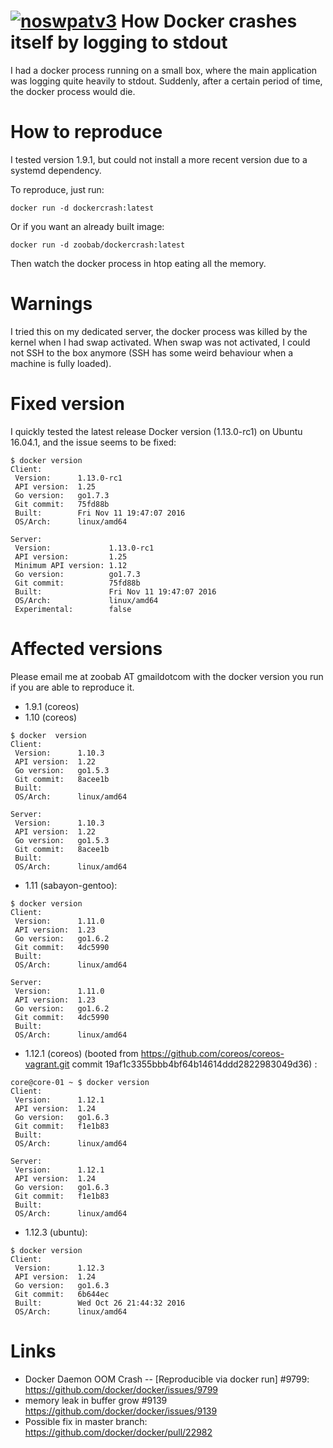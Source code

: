 [![noswpatv3](http://zoobab.wdfiles.com/local--files/start/noupcv3.jpg)](https://ffii.org/donate-now-to-save-europe-from-software-patents-says-ffii/)
How Docker crashes itself by logging to stdout
==============================================

I had a docker process running on a small box, where the main application was
logging quite heavily to stdout. Suddenly, after a certain period of time, the
docker process would die.

How to reproduce
================

I tested version 1.9.1, but could not install a more recent version due to a
systemd dependency.

To reproduce, just run:

```
docker run -d dockercrash:latest
```

Or if you want an already built image:

```
docker run -d zoobab/dockercrash:latest
```

Then watch the docker process in htop eating all the memory.

Warnings
========

I tried this on my dedicated server, the docker process was killed by the
kernel when I had swap activated. When swap was not activated, I could not SSH
to the box anymore (SSH has some weird behaviour when a machine is fully
loaded).

Fixed version
=============

I quickly tested the latest release Docker version (1.13.0-rc1) on Ubuntu
16.04.1, and the issue seems to be fixed:

```
$ docker version
Client:
 Version:      1.13.0-rc1
 API version:  1.25
 Go version:   go1.7.3
 Git commit:   75fd88b
 Built:        Fri Nov 11 19:47:07 2016
 OS/Arch:      linux/amd64

Server:
 Version:             1.13.0-rc1
 API version:         1.25
 Minimum API version: 1.12
 Go version:          go1.7.3
 Git commit:          75fd88b
 Built:               Fri Nov 11 19:47:07 2016
 OS/Arch:             linux/amd64
 Experimental:        false
```

Affected versions
=================

Please email me at zoobab AT gmaildotcom with the docker version you run if you
are able to reproduce it.

* 1.9.1 (coreos)
* 1.10 (coreos)
```
$ docker  version
Client:
 Version:      1.10.3
 API version:  1.22
 Go version:   go1.5.3
 Git commit:   8acee1b
 Built:        
 OS/Arch:      linux/amd64

Server:
 Version:      1.10.3
 API version:  1.22
 Go version:   go1.5.3
 Git commit:   8acee1b
 Built:        
 OS/Arch:      linux/amd64

```

* 1.11 (sabayon-gentoo):
```
$ docker version
Client:
 Version:      1.11.0
 API version:  1.23
 Go version:   go1.6.2
 Git commit:   4dc5990
 Built:        
 OS/Arch:      linux/amd64

Server:
 Version:      1.11.0
 API version:  1.23
 Go version:   go1.6.2
 Git commit:   4dc5990
 Built:        
 OS/Arch:      linux/amd64

```

* 1.12.1 (coreos) (booted from https://github.com/coreos/coreos-vagrant.git commit 19af1c3355bbb4bf64b14614ddd2822983049d36) :
```
core@core-01 ~ $ docker version
Client:
 Version:      1.12.1
 API version:  1.24
 Go version:   go1.6.3
 Git commit:   f1e1b83
 Built:        
 OS/Arch:      linux/amd64

Server:
 Version:      1.12.1
 API version:  1.24
 Go version:   go1.6.3
 Git commit:   f1e1b83
 Built:        
 OS/Arch:      linux/amd64
```

* 1.12.3 (ubuntu):
```
$ docker version
Client:
 Version:      1.12.3
 API version:  1.24
 Go version:   go1.6.3
 Git commit:   6b644ec
 Built:        Wed Oct 26 21:44:32 2016
 OS/Arch:      linux/amd64
```

Links
=====

* Docker Daemon OOM Crash -- [Reproducible via docker run] #9799: https://github.com/docker/docker/issues/9799
* memory leak in buffer grow #9139 https://github.com/docker/docker/issues/9139
* Possible fix in master branch: https://github.com/docker/docker/pull/22982
